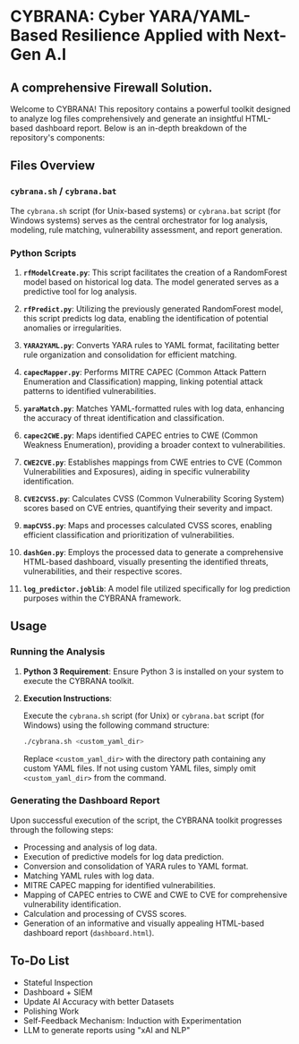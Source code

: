 # CYBRANA: Cyber YARA/YAML-Based Resilience Applied with Next-Gen A.I 
## A comprehensive Firewall Solution.

Welcome to CYBRANA! This repository contains a powerful toolkit designed to analyze log files comprehensively and generate an insightful HTML-based dashboard report. Below is an in-depth breakdown of the repository's components:

## Files Overview

### `cybrana.sh` / `cybrana.bat`

The `cybrana.sh` script (for Unix-based systems) or `cybrana.bat` script (for Windows systems) serves as the central orchestrator for log analysis, modeling, rule matching, vulnerability assessment, and report generation.

### Python Scripts

1. **`rfModelCreate.py`**: This script facilitates the creation of a RandomForest model based on historical log data. The model generated serves as a predictive tool for log analysis.

2. **`rfPredict.py`**: Utilizing the previously generated RandomForest model, this script predicts log data, enabling the identification of potential anomalies or irregularities.

3. **`YARA2YAML.py`**: Converts YARA rules to YAML format, facilitating better rule organization and consolidation for efficient matching.

4. **`capecMapper.py`**: Performs MITRE CAPEC (Common Attack Pattern Enumeration and Classification) mapping, linking potential attack patterns to identified vulnerabilities.

5. **`yaraMatch.py`**: Matches YAML-formatted rules with log data, enhancing the accuracy of threat identification and classification.

6. **`capec2CWE.py`**: Maps identified CAPEC entries to CWE (Common Weakness Enumeration), providing a broader context to vulnerabilities.

7. **`CWE2CVE.py`**: Establishes mappings from CWE entries to CVE (Common Vulnerabilities and Exposures), aiding in specific vulnerability identification.

8. **`CVE2CVSS.py`**: Calculates CVSS (Common Vulnerability Scoring System) scores based on CVE entries, quantifying their severity and impact.

9. **`mapCVSS.py`**: Maps and processes calculated CVSS scores, enabling efficient classification and prioritization of vulnerabilities.

10. **`dashGen.py`**: Employs the processed data to generate a comprehensive HTML-based dashboard, visually presenting the identified threats, vulnerabilities, and their respective scores.

11. **`log_predictor.joblib`**: A model file utilized specifically for log prediction purposes within the CYBRANA framework.

## Usage

### Running the Analysis

1. **Python 3 Requirement**: Ensure Python 3 is installed on your system to execute the CYBRANA toolkit.

2. **Execution Instructions**:
   
   Execute the `cybrana.sh` script (for Unix) or `cybrana.bat` script (for Windows) using the following command structure:
   
   ```bash
   ./cybrana.sh <custom_yaml_dir>
   ```
   
   Replace `<custom_yaml_dir>` with the directory path containing any custom YAML files. If not using custom YAML files, simply omit `<custom_yaml_dir>` from the command.

### Generating the Dashboard Report

Upon successful execution of the script, the CYBRANA toolkit progresses through the following steps:

- Processing and analysis of log data.
- Execution of predictive models for log data prediction.
- Conversion and consolidation of YARA rules to YAML format.
- Matching YAML rules with log data.
- MITRE CAPEC mapping for identified vulnerabilities.
- Mapping of CAPEC entries to CWE and CWE to CVE for comprehensive vulnerability identification.
- Calculation and processing of CVSS scores.
- Generation of an informative and visually appealing HTML-based dashboard report (`dashboard.html`).

## To-Do List

- Stateful Inspection
- Dashboard + SIEM
- Update AI Accuracy with better Datasets
- Polishing Work
- Self-Feedback Mechanism: Induction with Experimentation
- LLM to generate reports using "xAI and NLP"
